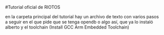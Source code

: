 #Tutorial oficial de RIOTOS

en la carpeta principal del tutorial hay un archivo de texto con varios pasos a seguir en el que pide que se tenga 
opendb o algo así, que ya lo instaló alberto y el toolchain  (Install GCC Arm Embedded Toolchain)
